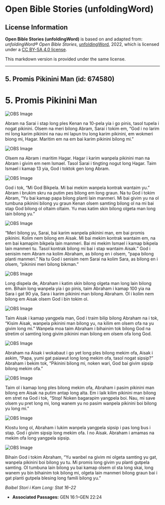 # Open Bible Stories (unfoldingWord)

## License Information

**Open Bible Stories (unfoldingWord)** is based on and adapted from: _unfoldingWord® Open Bible Stories_, [unfoldingWord](https://unfoldingword.org/utw), 2022, which is licensed under a [CC BY-SA 4.0 license](https://creativecommons.org/licenses/by-sa/4.0/legalcode.en).

This markdown version is provided under the same license.



--------------------------------

## 5. Promis Pikinini Man (id: 674580)

5\. Promis Pikinini Man
=======================

![OBS Image](https://cdn.door43.org/obs/jpg/360px/obs-en-05-01.jpg)

Abram na Sarai i stap long ples Kenan na 10\-pela yia i go pinis, tasol tupela i nogat pikinini. Olsem na meri bilong Abram, Sarai i tokim em, “God i no larim mi long karim pikinini na nau mi lapun tru long karim pikinini, em wokmeri biong mi, Hagar. Maritim em na em bai karim pikinini bilong mi.”

![OBS Image](https://cdn.door43.org/obs/jpg/360px/obs-en-05-02.jpg)

Olsem na Abram i maritim Hagar. Hagar i karim wanpela pikinini man na Abram i givim em nem Ismael. Tasol Sarai i tingting nogut long Hagar. Taim Ismael i kamap 13 yia, God i toktok gen long Abram.

![OBS Image](https://cdn.door43.org/obs/jpg/360px/obs-en-05-03.jpg)

God i tok, “Mi God Bikpela. Mi bai mekim wanpela kontrak wantaim yu.” Abram i brukim skru na putim pes bilong em long graun. Na tu God i tokim Abram, “Yu bai kamap papa bilong planti lain manmeri. Mi bai givim yu na ol tumbuna pikinini bilong yu graun Kenan olsem samting bilong ol na mi bai stap God bilong ol oltaim oltaim. Yu mas katim skin bilong olgeta man long lain bilong yu.”

![OBS Image](https://cdn.door43.org/obs/jpg/360px/obs-en-05-04.jpg)

“Meri bilong yu, Sarai, bai karim wanpela pikinini man, em bai promis pikinini. Kolim nem bilong em Aisak. Mi bai mekim kontrak wantaim em, na em bai kamapim bikpela lain manmeri. Bai mi mekim Ismael i kamap bikpela lain manmeri tu. Tasol kontrak bilong mi bai i stap wantaim Aisak.” God i senisim nem Abram na kolim Abraham, as bilong en i olsem, “papa bilong planti manmeri.” Na tu God i senisim nem Sarai na kolim Sara, as bilong en i olsem, “pikinini meri bilong bikman.”

![OBS Image](https://cdn.door43.org/obs/jpg/360px/obs-en-05-05.jpg)

Long dispela de, Abraham i katim skin bilong olgeta man long lain bilong em. Bihain long wanpela yia i go pinis, taim Abraham i kamap 100 yia na Sara i gat 90 yia, Sara i karim pikinini man bilong Abraham. Ol i kolim nem bilong em Aisak olsem God i bin tokim ol.

![OBS Image](https://cdn.door43.org/obs/jpg/360px/obs-en-05-06.jpg)

Taim Aisak i kamap yangpela man, God i traim bilip bilong Abraham na i tok, “Kisim Aisak, wanpela pikinini man bilong yu, na kilim em olsem ofa na yu givim long mi.” Wanpela moa taim Abraham i bihainim tok bilong God na stretim ol samting long givim pikinini man bilong em olsem ofa long God.

![OBS Image](https://cdn.door43.org/obs/jpg/360px/obs-en-05-07.jpg)

Abraham na Aisak i wokabaut i go yet long ples bilong mekim ofa, Aisak i askim, “Papa, yumi gat paiawut long long mekim ofa, tasol nogat sipsip?” Abraham i bekim tok, “Pikinini bilong mi, noken wari, God bai givim sipsip bilong mekim ofa.”

![OBS Image](https://cdn.door43.org/obs/jpg/360px/obs-en-05-08.jpg)

Taim ol i kamap long ples bilong mekim ofa, Abraham i pasim pikinini man bilong em Aisak na putim antap long alta. Em i laik kilim pikinini man bilong em stret na God i tok, “Stop! Noken bagarapim yangpela boi. Nau, mi save olsem yu pret long mi, long wanem yu no pasim wanpela pikinini boi bilong yu long mi.”

![OBS Image](https://cdn.door43.org/obs/jpg/360px/obs-en-05-09.jpg)

Klostu long ol, Abraham i lukim wanpela yangpela sipsip i pas long bus i stap. God i givim sipsip long mekim ofa. I no Aisak. Abraham i amamas na mekim ofa long yangpela sipsip.

![OBS Image](https://cdn.door43.org/obs/jpg/360px/obs-en-05-10.jpg)

Bihain God i tokim Abraham, “Yu wanbel na givim mi olgeta samting yu gat, wanpela pikinini boi bilong yu tu. Mi promis long givim yu planti gutpela samting. Ol tumbuna lain bilong yu bai kamap olsem ol sta long skai, long wanem yu bin bihainim tok bilong mi, olgeta lain manmeri bilong graun bai i gat planti gutpela blesing long famili bilong yu.”

*Baibel Stori i Kam Long: Stat 16–22*

* **Associated Passages:** GEN 16:1–GEN 22:24

